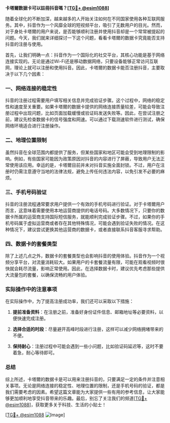 **卡塔爾数据卡可以註冊抖音嗎？[[TG💪+ @esim1088](https://t.me/s/esim1088)]**

随着全球化的不断加深，越来越多的人开始关注如何在不同国家使用各种互联网服务。其中，抖音作为一个风靡全球的短视频平台，吸引了无数用户的目光。然而，对于身处卡塔爾的用户来说，是否能够顺利注册并使用抖音却是一个常常被提起的问题。今天，我们就来详细探讨一下这个问题，看看卡塔爾的数据卡究竟能否支持抖音的注册与使用。

首先，让我们明确一点：抖音作为一个国际化的社交平台，其核心功能是基于网络连接实现的。无论是通过Wi-Fi还是移动数据网络，只要设备能够正常访问互联网，理论上就可以注册和使用抖音。因此，卡塔爾的数据卡能否注册抖音，主要取决于以下几个因素：

### 一、网络连接的稳定性

抖音的注册过程需要用户填写相关信息并完成验证步骤。这个过程中，网络的稳定性和速度至关重要。如果卡塔爾的数据卡提供的网络连接质量较差，可能会导致注册过程中出现问题，比如页面加载缓慢或验证码发送失败等。因此，在尝试注册之前，建议先检查数据卡的信号强度和网速。可以通过下载测速软件进行测试，确保网络环境适合进行注册操作。

### 二、地理位置限制

虽然抖音在全球范围内都提供了服务，但某些国家和地区可能会受到地理限制的影响。例如，有些国家可能因为政策原因对抖音的内容进行了屏蔽，导致用户无法正常使用该应用。幸运的是，卡塔爾目前并未对抖音实施全面封锁。不过，用户在注册时仍需注意遵守当地的法律法规，避免上传任何违法内容，以免引发不必要的麻烦。

### 三、手机号码验证

抖音的注册流程通常要求用户提供一个有效的手机号码进行验证。对于卡塔爾用户而言，这意味着需要使用本地运营商提供的电话号码。大多数情况下，只要你的数据卡所属的运营商支持国际短信服务，就能顺利完成验证步骤。不过，如果你的手机号码属于虚拟运营商或者存在其他特殊情况，可能会遇到验证失败的情况。在这种情况下，建议尝试更换其他运营商的数据卡，或者直接联系抖音客服寻求帮助。

### 四、数据卡的套餐类型

除了上述几点之外，数据卡的套餐类型也会影响抖音的使用体验。抖音作为一个视频分享平台，对流量消耗较大。如果用户的卡套餐流量有限，可能在观看视频时很快就会耗尽流量，影响正常使用。因此，在选择数据卡时，建议优先考虑那些提供大流量包的套餐，以确保流畅的用户体验。

### 实际操作中的注意事项

在实际操作中，为了提高注册成功率，我们还可以采取以下措施：

1. **提前准备资料**：在注册之前，准备好身份证件信息、邮箱地址等必要资料，以便快速完成注册。
   
2. **选择合适的时段**：尽量避开高峰时段进行注册，这样可以减少网络拥堵带来的不便。
   
3. **保持耐心**：注册过程中可能会遇到一些小问题，比如验证码延迟等，这时不要着急，耐心等待即可。

### 总结

综上所述，卡塔爾的数据卡是可以用来注册抖音的，只要满足一定的条件并注意相关事项。无论是网络连接的稳定性、地理位置的限制，还是手机号码的验证，都是我们需要考虑的因素。希望这篇文章能为大家提供一些有用的参考信息，让大家能够更加顺利地享受抖音带来的乐趣。最后，别忘了关注我们的频道[[TG💪+ @esim1088](https://t.me/s/esim1088)]，获取更多关于科技、生活的小贴士！

[[TG💪+ @esim1088](https://t.me/s/esim1088) ![Image](https://i.postimg.cc/4NQfJmqS/Snipaste-2025-05-13-00-14-12.png)]